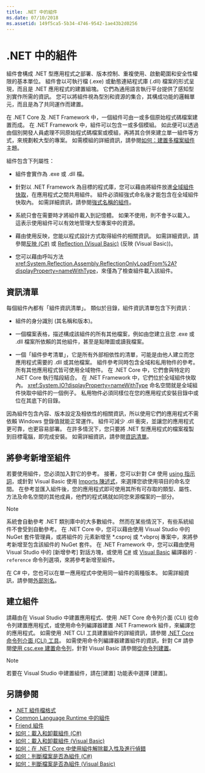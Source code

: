 ```yaml
---
title: .NET 中的組件
ms.date: 07/10/2018
ms.assetid: 149f5ca5-5b34-4746-9542-1ae43b2d0256
---
```

# <a name="assemblies-in-net"></a>.NET 中的組件

組件會構成 .NET 型應用程式之部署、版本控制、重複使用、啟動範圍和安全性權限的基本單位。 組件會以可執行檔 (.exe) 或動態連結程式庫 (.dll) 檔案的形式呈現，而且是 .NET 應用程式的建置組塊。 它們為通用語言執行平台提供了感知型別實作所需的資訊。 您可以將組件視為型別和資源的集合，其構成功能的邏輯單元，而且是為了共同運作而建置。  
  
 在 .NET Core 及 .NET Framework 中，一個組件可由一或多個原始程式碼檔案建置而成。 在 .NET Framework 中，組件可以包含一或多個模組。 如此便可以透過由個別開發人員處理不同原始程式碼檔案或模組，再將其合併來建立單一組件等方式，來規劃較大型的專案。 如需模組的詳細資訊，請參閱[如何：建置多檔案組件](../../framework/app-domains/how-to-build-a-multifile-assembly.md)主題。
  
 組件包含下列屬性：  
  
-   組件會實作為 .exe 或 .dll 檔。  
  
-   針對以 .NET Framework 為目標的程式庫，您可以藉由將組件放進[全域組件快取](../../framework/app-domains/gac.md)，在應用程式之間共用組件。 組件必須經強式命名後才能包含在全域組件快取內。 如需詳細資訊，請參閱[強式名稱的組件](../../framework/app-domains/strong-named-assemblies.md)。  
  
-   系統只會在需要時才將組件載入到記憶體。 如果不使用，則不會予以載入。 這表示使用組件可以有效地管理大型專案中的資源。  
  
-   藉由使用反映，您能以程式設計方式取得組件的相關資訊。 如需詳細資訊，請參閱[反映 (C#)](../../csharp/programming-guide/concepts/reflection.md) 或 [Reflection (Visual Basic)](../../visual-basic/programming-guide/concepts/reflection.md) (反映 (Visual Basic))。   
  
-   您可以藉由呼叫方法 <xref:System.Reflection.Assembly.ReflectionOnlyLoadFrom%2A?displayProperty=nameWithType>，來僅為了檢查組件載入該組件。  
  
## <a name="assembly-manifest"></a>資訊清單  
 每個組件內都有「組件資訊清單」。 類似於目錄，組件資訊清單包含下列資訊︰  
  
-   組件的身分識別 (其名稱和版本)。  
  
-   一個檔案表格，描述構成該組件的所有其他檔案，例如由您建立且您 .exe 或 .dll 檔案所依賴的其他組件，甚至是點陣圖或讀我檔案。  
  
-   一個「組件參考清單」，它是所有外部相依性的清單，可能是由他人建立而您應用程式需要的 .dll 或其他檔案。 組件參考同時包含全域和私用物件的參考。 所有其他應用程式皆可使用全域物件。 在 .NET Core 中，它們會與特定的 .NET Core 執行階段結合。 在 .NET Framework 中，它們位於全域組件快取內。 <xref:System.IO?displayProperty=nameWithType> 命名空間就是全域組件快取中組件的一個例子。 私用物件必須同樣位在您的應用程式安裝目錄中或位在其底下的目錄。  
  
 因為組件包含內容、版本設定及相依性的相關資訊，所以使用它們的應用程式不需依賴 Windows 登錄值就能正常運作。 組件可減少 .dll 衝突，並讓您的應用程式更可靠，也更容易部署。 在許多情況下，您只要將 .NET 型應用程式的檔案複製到目標電腦，即完成安裝。 如需詳細資訊，請參閱[資訊清單](../../framework/app-domains/assembly-manifest.md)。  
  
## <a name="adding-a-reference-to-an-assembly"></a>將參考新增至組件  
 若要使用組件，您必須加入對它的參考。 接著，您可以針對 C# 使用 [using 指示詞](../../csharp/language-reference/keywords/using-directive.md)，或針對 Visual Basic 使用 [Imports 陳述式](../../visual-basic/language-reference/statements/imports-statement-net-namespace-and-type.md)，來選擇您欲使用項目的命名空間。 在參考並匯入組件後，您的應用程式即可使用其所有可存取的類型、屬性、方法及命名空間的其他成員，他們的程式碼就如同您來源檔案的一部分。  
 
> [!NOTE]
> 系統會自動參考 .NET 類別庫中的大多數組件。 然而在某些情況下，有些系統組件不會受到自動參考。 在 .NET Core 中，您可以藉由使用 Visual Studio 中的 NuGet 套件管理員，或將組件的 [<PackageReference>](../../core/tools/dependencies.md#the-new-packagereference-element) 元素新增至 *.csproj 或 *.vbproj 專案中，來將參考新增至包含該組件的 NuGet 套件。 在 .NET Framework 中，您可以藉由使用 Visual Studio 中的 [新增參考] 對話方塊，或使用 [C#](../../csharp/language-reference/compiler-options/reference-compiler-option.md) 或 [Visual Basic](../../visual-basic/reference/command-line-compiler/reference.md) 編譯器的 `-reference` 命令列選項，來將參考新增至組件。
 
 在 C# 中，您也可以在單一應用程式中使用同一組件的兩種版本。 如需詳細資訊，請參閱[外部別名](../../csharp/language-reference/keywords/extern-alias.md)。  
  
## <a name="creating-an-assembly"></a>建立組件  
 請藉由在 Visual Studio 中建置應用程式、使用 .NET Core 命令列介面 (CLI) 從命令列建置應用程式，或使用命令列編譯器建置 .NET Framework 組件，來編譯您的應用程式。 如需使用 .NET CLI 工具建置組件的詳細資訊，請參閱 [.NET Core 命令列介面 (CLI) 工具](../../core/tools/index.md)。 如需使用命令列編譯器建置組件的資訊，針對 C# 請參閱[使用 csc.exe 建置命令列](../../csharp/language-reference/compiler-options/command-line-building-with-csc-exe.md)，針對 Visual Basic 請參閱[從命令列建置](../../visual-basic/reference/command-line-compiler/building-from-the-command-line.md)。  
  
> [!NOTE]
>  若要在 Visual Studio 中建置組件，請在[建置] 功能表中選擇 [建置]。  

## <a name="see-also"></a>另請參閱

 - [.NET 組件檔格式](file-format.md)
 - [Common Language Runtime 中的組件](../../framework/app-domains/assemblies-in-the-common-language-runtime.md)  
 - [Friend 組件](friend-assemblies.md)  
 - [如何：載入和卸載組件 (C#)](../../csharp/programming-guide/concepts/assemblies-gac/how-to-load-and-unload-assemblies.md)  
 - [如何：載入和卸載組件 (Visual Basic)](../../visual-basic/programming-guide/concepts/assemblies-gac/how-to-load-and-unload-assemblies.md)  
 - [如何：在 .NET Core 中使用組件解除載入性及進行偵錯](unloadability-howto.md)
 - [如何：判斷檔案是否為組件 (C#)](../../csharp/programming-guide/concepts/assemblies-gac/how-to-determine-if-a-file-is-an-assembly.md)  
 - [如何：判斷檔案是否為組件 (Visual Basic)](../../visual-basic/programming-guide/concepts/assemblies-gac/how-to-determine-if-a-file-is-an-assembly.md)  
